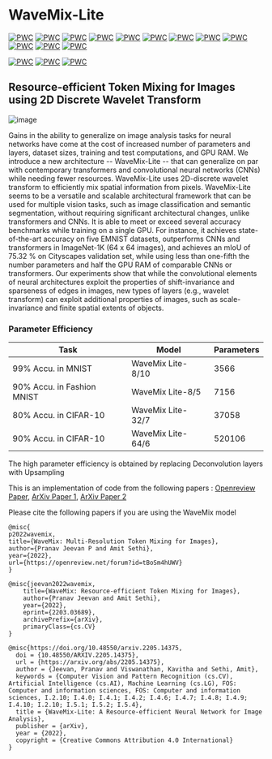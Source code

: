 # WaveMix-Lite
[![PWC](https://img.shields.io/endpoint.svg?url=https://paperswithcode.com/badge/wavemix-lite-a-resource-efficient-neural/image-classification-on-emnist-balanced)](https://paperswithcode.com/sota/image-classification-on-emnist-balanced?p=wavemix-lite-a-resource-efficient-neural) [![PWC](https://img.shields.io/endpoint.svg?url=https://paperswithcode.com/badge/wavemix-lite-a-resource-efficient-neural/image-classification-on-emnist-digits)](https://paperswithcode.com/sota/image-classification-on-emnist-digits?p=wavemix-lite-a-resource-efficient-neural)
[![PWC](https://img.shields.io/endpoint.svg?url=https://paperswithcode.com/badge/wavemix-lite-a-resource-efficient-neural/image-classification-on-emnist-byclass)](https://paperswithcode.com/sota/image-classification-on-emnist-byclass?p=wavemix-lite-a-resource-efficient-neural) [![PWC](https://img.shields.io/endpoint.svg?url=https://paperswithcode.com/badge/wavemix-lite-a-resource-efficient-neural/image-classification-on-caltech-256)](https://paperswithcode.com/sota/image-classification-on-caltech-256?p=wavemix-lite-a-resource-efficient-neural) [![PWC](https://img.shields.io/endpoint.svg?url=https://paperswithcode.com/badge/wavemix-lite-a-resource-efficient-neural-1/image-classification-on-places365-standard)](https://paperswithcode.com/sota/image-classification-on-places365-standard?p=wavemix-lite-a-resource-efficient-neural-1)
[![PWC](https://img.shields.io/endpoint.svg?url=https://paperswithcode.com/badge/wavemix-lite-a-resource-efficient-neural-1/scene-classification-on-places365-standard)](https://paperswithcode.com/sota/scene-classification-on-places365-standard?p=wavemix-lite-a-resource-efficient-neural-1) [![PWC](https://img.shields.io/endpoint.svg?url=https://paperswithcode.com/badge/wavemix-lite-a-resource-efficient-neural/image-classification-on-tiny-imagenet-1)](https://paperswithcode.com/sota/image-classification-on-tiny-imagenet-1?p=wavemix-lite-a-resource-efficient-neural) 
 [![PWC](https://img.shields.io/endpoint.svg?url=https://paperswithcode.com/badge/wavemix-lite-a-resource-efficient-neural/image-classification-on-emnist-letters)](https://paperswithcode.com/sota/image-classification-on-emnist-letters?p=wavemix-lite-a-resource-efficient-neural) [![PWC](https://img.shields.io/endpoint.svg?url=https://paperswithcode.com/badge/wavemix-lite-a-resource-efficient-neural/image-classification-on-mnist)](https://paperswithcode.com/sota/image-classification-on-mnist?p=wavemix-lite-a-resource-efficient-neural) 
[![PWC](https://img.shields.io/endpoint.svg?url=https://paperswithcode.com/badge/wavemix-lite-a-resource-efficient-neural/image-classification-on-emnist-bymerge)](https://paperswithcode.com/sota/image-classification-on-emnist-bymerge?p=wavemix-lite-a-resource-efficient-neural) [![PWC](https://img.shields.io/endpoint.svg?url=https://paperswithcode.com/badge/wavemix-lite-a-resource-efficient-neural/image-classification-on-imagenet64x64)](https://paperswithcode.com/sota/image-classification-on-imagenet64x64?p=wavemix-lite-a-resource-efficient-neural) 
[![PWC](https://img.shields.io/endpoint.svg?url=https://paperswithcode.com/badge/wavemix-lite-a-resource-efficient-neural/image-classification-on-inat2021-mini)](https://paperswithcode.com/sota/image-classification-on-inat2021-mini?p=wavemix-lite-a-resource-efficient-neural) 
 
[![PWC](https://img.shields.io/endpoint.svg?url=https://paperswithcode.com/badge/wavemix-lite-a-resource-efficient-neural/image-classification-on-svhn)](https://paperswithcode.com/sota/image-classification-on-svhn?p=wavemix-lite-a-resource-efficient-neural)  [![PWC](https://img.shields.io/endpoint.svg?url=https://paperswithcode.com/badge/wavemix-lite-a-resource-efficient-neural-1/semantic-segmentation-on-cityscapes-val)](https://paperswithcode.com/sota/semantic-segmentation-on-cityscapes-val?p=wavemix-lite-a-resource-efficient-neural-1)
[![PWC](https://img.shields.io/endpoint.svg?url=https://paperswithcode.com/badge/wavemix-lite-a-resource-efficient-neural-1/image-classification-on-imagenet)](https://paperswithcode.com/sota/image-classification-on-imagenet?p=wavemix-lite-a-resource-efficient-neural-1)

## Resource-efficient Token Mixing for Images using 2D Discrete Wavelet Transform 

![image](https://user-images.githubusercontent.com/15833382/172208483-42e6feaa-ff0a-4ccb-8663-f36d25c28d33.png)

Gains in the ability to generalize on image analysis tasks for neural networks have come at the cost of increased number of parameters and layers, dataset sizes, training and test computations, and GPU RAM. We introduce a new architecture -- WaveMix-Lite -- that can generalize on par with contemporary transformers and convolutional neural networks (CNNs) while needing fewer resources. WaveMix-Lite uses 2D-discrete wavelet transform to efficiently mix spatial information from pixels. WaveMix-Lite seems to be a versatile and scalable architectural framework that can be used for multiple vision tasks, such as image classification and semantic segmentation, without requiring significant architectural changes, unlike transformers and CNNs. It is able to meet or exceed several accuracy benchmarks while training on a single GPU. For instance, it achieves state-of-the-art accuracy on five EMNIST datasets, outperforms CNNs and transformers in ImageNet-1K (64 x 64 images), and achieves an mIoU of 75.32 % on Cityscapes validation set, while using less than one-fifth the number parameters and half the GPU RAM of comparable CNNs or transformers. Our experiments show that while the convolutional elements of neural architectures exploit the properties of shift-invariance and sparseness of edges in images, new types of layers (e.g., wavelet transform) can exploit additional properties of images, such as scale-invariance and finite spatial extents of objects.

### Parameter Efficiency
| Task                         | Model                                           | Parameters |
|------------------------------|-------------------------------------------------|------------|
| 99% Accu. in MNIST           | WaveMix Lite-8/10                               | 3566       |
| 90% Accu. in Fashion MNIST   | WaveMix Lite-8/5                                | 7156       |
| 80% Accu. in CIFAR-10        | WaveMix Lite-32/7                               | 37058      |
| 90% Accu. in CIFAR-10        | WaveMix Lite-64/6                               | 520106     |   

The high parameter efficiency is obtained by replacing Deconvolution layers with Upsampling

This is an implementation of code from the following papers : [Openreview Paper](https://openreview.net/forum?id=tBoSm4hUWV), [ArXiv Paper 1](https://arxiv.org/abs/2203.03689), [ArXiv Paper 2](https://arxiv.org/abs/2205.14375)



Please cite the following papers if you are using the WaveMix model

```
@misc{
p2022wavemix,
title={WaveMix: Multi-Resolution Token Mixing for Images},
author={Pranav Jeevan P and Amit Sethi},
year={2022},
url={https://openreview.net/forum?id=tBoSm4hUWV}
}

@misc{jeevan2022wavemix,
    title={WaveMix: Resource-efficient Token Mixing for Images},
    author={Pranav Jeevan and Amit Sethi},
    year={2022},
    eprint={2203.03689},
    archivePrefix={arXiv},
    primaryClass={cs.CV}
}

@misc{https://doi.org/10.48550/arxiv.2205.14375,
  doi = {10.48550/ARXIV.2205.14375},
  url = {https://arxiv.org/abs/2205.14375},
  author = {Jeevan, Pranav and Viswanathan, Kavitha and Sethi, Amit},
  keywords = {Computer Vision and Pattern Recognition (cs.CV), Artificial Intelligence (cs.AI), Machine Learning (cs.LG), FOS: Computer and information sciences, FOS: Computer and information sciences, I.2.10; I.4.0; I.4.1; I.4.2; I.4.6; I.4.7; I.4.8; I.4.9; I.4.10; I.2.10; I.5.1; I.5.2; I.5.4},
  title = {WaveMix-Lite: A Resource-efficient Neural Network for Image Analysis},
  publisher = {arXiv},
  year = {2022},
  copyright = {Creative Commons Attribution 4.0 International}
}

```
